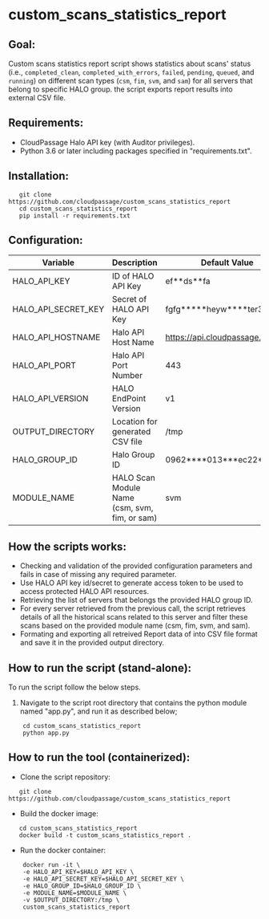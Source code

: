# custom_scans_statistics_report

## Goal:
Custom scans statistics report script shows statistics about scans' status (i.e., ```completed_clean```, ```completed_with_errors```, ```failed```, ```pending```, ```queued```, and ```running```) on different scan types (```csm```, ```fim```, ```svm```, and ```sam```) for all servers that belong to specific HALO group. the script exports report results into external CSV file.

## Requirements:
- CloudPassage Halo API key (with Auditor privileges).
- Python 3.6 or later including packages specified in "requirements.txt".

## Installation:
```
   git clone https://github.com/cloudpassage/custom_scans_statistics_report
   cd custom_scans_statistics_report
   pip install -r requirements.txt
```

## Configuration:
| Variable | Description | Default Value |
| -------- | ----- | ----- |
| HALO_API_KEY | ID of HALO API Key | ef\*\*ds\*\*fa |
| HALO_API_SECRET_KEY | Secret of HALO API Key | fgfg\*\*\*\*\*heyw\*\*\*\*ter352\*\*\* |
| HALO_API_HOSTNAME | Halo API Host Name | https://api.cloudpassage.com |
| HALO_API_PORT | Halo API Port Number | 443 |
| HALO_API_VERSION | HALO EndPoint Version | v1 |
| OUTPUT_DIRECTORY | Location for generated CSV file | /tmp |
| HALO_GROUP_ID | Halo Group ID | 0962\*\*\*\*013\*\*\*ec22\*\*\* |
| MODULE_NAME | HALO Scan Module Name (csm, svm, fim, or sam) | svm |

## How the scripts works:
- Checking and validation of the provided configuration parameters and fails in case of missing any required parameter.
- Use HALO API key id/secret to generate access token to be used to access protected HALO API resources.
- Retrieving the list of servers that belongs the provided HALO group ID.
- For every server retrieved from the previous call, the script retrieves details of all the historical scans related to this server and filter these scans based on the provided module name (csm, fim, svm, and sam).
- Formating and exporting all retreived Report data of into CSV file format and save it in the provided output directory.

## How to run the script (stand-alone):
To run the script follow the below steps.

1.  Navigate to the script root directory that contains the python module named "app.py", and run it as described below;

```
    cd custom_scans_statistics_report
    python app.py
```

## How to run the tool (containerized):

- Clone the script repository:
```
   git clone https://github.com/cloudpassage/custom_scans_statistics_report
```

- Build the docker image:
```
   cd custom_scans_statistics_report
   docker build -t custom_scans_statistics_report .
```

- Run the docker container:
```
    docker run -it \
    -e HALO_API_KEY=$HALO_API_KEY \
    -e HALO_API_SECRET_KEY=$HALO_API_SECRET_KEY \
    -e HALO_GROUP_ID=$HALO_GROUP_ID \
    -e MODULE_NAME=$MODULE_NAME \
    -v $OUTPUT_DIRECTORY:/tmp \
    custom_scans_statistics_report
```